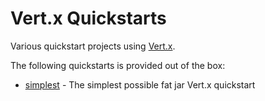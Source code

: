 # Vert.x Quickstarts

Various quickstart projects using [Vert.x](http://vertx.io/).

The following quickstarts is provided out of the box:

* [simplest](simplest) - The simplest possible fat jar Vert.x quickstart

